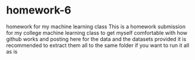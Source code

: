 # homework-6
homework for my machine learning class
This is a homework submission for my college machine learning class to get myself comfortable with how github works and posting here
for the data and the datasets provided it is recommended to extract them all to the same folder if you want to run it all as is
